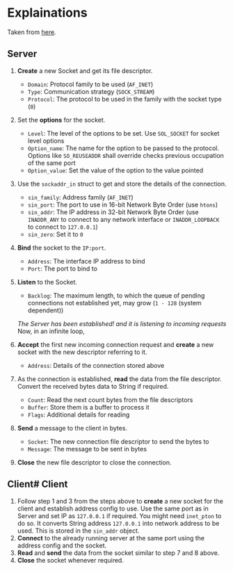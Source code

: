 # Explainations 
Taken from [here](https://medium.com/mobile-development-group/simple-servers-cc465f340658).

## Server
1. **Create** a new Socket and get its file descriptor.
    * `Domain`: Protocol family to be used (`AF_INET`)
    * `Type`: Communication strategy (`SOCK_STREAM`)
    * `Protocol`: The protocol to be used in the family with the socket type (`0`)

2. Set the **options** for the socket.
    * `Level`: The level of the options to be set. Use `SOL_SOCKET` for socket level options
    * `Option_name`: The name for the option to be passed to the protocol. Options like `SO_REUSEADDR` shall override checks previous occupation of the same port
    * `Option_value`: Set the value of the option to the value pointed

3. Use the `sockaddr_in` struct to get and store the details of the connection.
    * `sin_family`: Address family (`AF_INET`) 
    * `sin_port`: The port to use in 16-bit Network Byte Order (use `htons`)
    * `sin_addr`: The IP address in 32-bit Network Byte Order (use `INADDR_ANY` to connect to any network interface or `INADDR_LOOPBACK` to connect to `127.0.0.1`)
    * `sin_zero`: Set it to `0`

4. **Bind** the socket to the `IP:port`.
    * `Address`: The interface IP address to bind
    * `Port`: The port to bind to

5. **Listen** to the Socket.
    * `Backlog`: The maximum length, to which the queue of pending connections not established yet, may grow (`1 - 128` (system dependent))

    *The Server has been established! and it is listening to incoming requests*
    Now, in an infinite loop,
6. **Accept** the first new incoming connection request and **create** a new socket with the new descriptor referring to it.
    * `Address`: Details of the connection stored above

7. As the connection is established, **read** the data from the file descriptor. Convert the received bytes data to String if required.
    * `Count`: Read the next count bytes from the file descriptors
    * `Buffer`: Store them is a buffer to process it
    * `Flags`: Additional details for reading

8. **Send** a message to the client in bytes.
    * `Socket`: The new connection file descriptor to send the bytes to
    * `Message`: The message to be sent in bytes

9. **Close** the new file descriptor to close the connection.

## Client# Client
1. Follow step 1 and 3 from the steps above to **create** a new socket for the client and establish address config to use. Use the same port as in Server and set IP as `127.0.0.1` if required. You might need `inet_pton` to do so. It converts String address `127.0.0.1` into network address to be used. This is stored in the `sin_addr` object.
2. **Connect** to the already running server at the same port using the address config and the socket.
3. **Read** and **send** the data from the socket similar to step 7 and 8 above.
4. **Close** the socket whenever required.